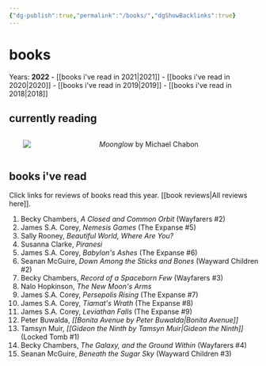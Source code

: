 ```yaml
---
{"dg-publish":true,"permalink":"/books/","dgShowBacklinks":true}
---
```


# books
Years: **2022** - [[books i've read in 2021\|2021]] - [[books i've read in 2020\|2020]] - [[books i've read in 2019\|2019]] - [[books i've read in 2018\|2018]]
## currently reading
<div style="overflow: hidden;">
<div style="width: 25%; float: left; margin: 0 2em;">
<p><img src="https://m.media-amazon.com/images/I/51XxrLeTiCL._AC_SY780_.jpg" /></p>
</div>
<div>
<p><i>Moonglow</i> by Michael Chabon</p>
</div>
</div>

## books i've read
Click links for reviews of books read this year. [[book reviews\|All reviews here]].
1. Becky Chambers, _A Closed and Common Orbit_ (Wayfarers #2)
2. James S.A. Corey, _Nemesis Games_ (The Expanse #5)
3. Sally Rooney, _Beautiful World, Where Are You?_
4. Susanna Clarke, _Piranesi_
5. James S.A. Corey, _Babylon's Ashes_ (The Expanse #6)
6. Seanan McGuire, _Down Among the Sticks and Bones_ (Wayward Children #2)
7. Becky Chambers, _Record of a Spaceborn Few_ (Wayfarers #3)
8. Nalo Hopkinson, _The New Moon's Arms_
9. James S.A. Corey, _Persepolis Rising_ (The Expanse #7)
10. James S.A. Corey, _Tiamat's Wrath_ (The Expanse #8)
11. James S.A. Corey, _Leviathan Falls_ (The Expanse #9)
12. Peter Buwalda, _[[Bonita Avenue by Peter Buwalda\|Bonita Avenue]]_
13. Tamsyn Muir, _[[Gideon the Ninth by Tamsyn Muir\|Gideon the Ninth]]_ (Locked Tomb #1)
14. Becky Chambers, _The Galaxy, and the Ground Within_ (Wayfarers #4)
15. Seanan McGuire, _Beneath the Sugar Sky_ (Wayward Children #3)